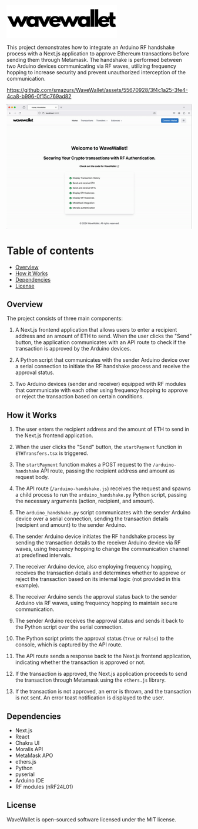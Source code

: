 ![Wave Wallet Logo](media/wavewallet_logo.png)

This project demonstrates how to integrate an Arduino RF handshake process with a Next.js application to approve Ethereum transactions before sending them through Metamask. The handshake is performed between two Arduino devices communicating via RF waves, utilizing frequency hopping to increase security and prevent unauthorized interception of the communication.




https://github.com/smazurs/WaveWallet/assets/55670928/3f4c1a25-3fe4-4ca8-b996-0f15c769ad82


![Wave Wallet Demo](media/wavewallet_demo.gif)
<!-- ![Wave Wallet Galaxy Demo](media/galaxy_homepage.mov) -->





# Table of contents

  - [Overview](#Overview)
  - [How it Works](##How-it-Works)
  - [Dependencies](##Dependencies)
  - [License](##License)

## Overview

The project consists of three main components:

1. A Next.js frontend application that allows users to enter a recipient address and an amount of ETH to send. When the user clicks the "Send" button, the application communicates with an API route to check if the transaction is approved by the Arduino devices.

2. A Python script that communicates with the sender Arduino device over a serial connection to initiate the RF handshake process and receive the approval status.

3. Two Arduino devices (sender and receiver) equipped with RF modules that communicate with each other using frequency hopping to approve or reject the transaction based on certain conditions.

## How it Works

1. The user enters the recipient address and the amount of ETH to send in the Next.js frontend application.

2. When the user clicks the "Send" button, the `startPayment` function in `ETHTransfers.tsx` is triggered.

3. The `startPayment` function makes a POST request to the `/arduino-handshake` API route, passing the recipient address and amount as request body.

4. The API route (`/arduino-handshake.js`) receives the request and spawns a child process to run the `arduino_handshake.py` Python script, passing the necessary arguments (action, recipient, and amount).

5. The `arduino_handshake.py` script communicates with the sender Arduino device over a serial connection, sending the transaction details (recipient and amount) to the sender Arduino.

6. The sender Arduino device initiates the RF handshake process by sending the transaction details to the receiver Arduino device via RF waves, using frequency hopping to change the communication channel at predefined intervals.

7. The receiver Arduino device, also employing frequency hopping, receives the transaction details and determines whether to approve or reject the transaction based on its internal logic (not provided in this example).

8. The receiver Arduino sends the approval status back to the sender Arduino via RF waves, using frequency hopping to maintain secure communication.

9. The sender Arduino receives the approval status and sends it back to the Python script over the serial connection.

10. The Python script prints the approval status (`True` or `False`) to the console, which is captured by the API route.

11. The API route sends a response back to the Next.js frontend application, indicating whether the transaction is approved or not.

12. If the transaction is approved, the Next.js application proceeds to send the transaction through Metamask using the `ethers.js` library.

13. If the transaction is not approved, an error is thrown, and the transaction is not sent. An error toast notification is displayed to the user.

## Dependencies

- Next.js
- React
- Chakra UI
- Moralis API
- MetaMask APO
- ethers.js
- Python
- pyserial
- Arduino IDE
- RF modules (nRF24L01)

## License

WaveWallet is open-sourced software licensed under the MIT license.
